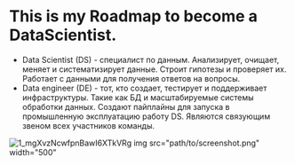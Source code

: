 # This is my Roadmap to become a DataScientist.

- Data Scientist (DS) - специалист по данным. Анализирует, очищает, меняет и систематизирует данные. Строит гипотезы и проверяет их. Работает с данными для получения ответов на вопросы.
- Data engineer (DE) - тот, кто создает, тестирует и поддерживает инфраструктуры. Такие как БД и масштабируемые системы обработки данных. Создают пайплайны для запуска в промышленную эксплуатацию работу DS. Являются связующим звеном всех участников команды.

![1_mgXvzNcwfpnBawI6XTkVRg](https://user-images.githubusercontent.com/110463587/214552225-9b45db43-8285-4681-830b-5e58139f3cb8.png) img src="path/to/screenshot.png" width="500"

